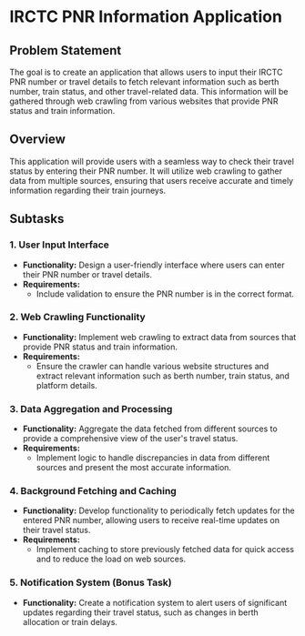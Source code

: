# IRCTC PNR Information Application

## Problem Statement
The goal is to create an application that allows users to input their IRCTC PNR number or travel details to fetch relevant information such as berth number, train status, and other travel-related data. This information will be gathered through web crawling from various websites that provide PNR status and train information.

## Overview
This application will provide users with a seamless way to check their travel status by entering their PNR number. It will utilize web crawling to gather data from multiple sources, ensuring that users receive accurate and timely information regarding their train journeys.

## Subtasks

### 1. User Input Interface
- **Functionality:** Design a user-friendly interface where users can enter their PNR number or travel details.
- **Requirements:**
  - Include validation to ensure the PNR number is in the correct format.

### 2. Web Crawling Functionality
- **Functionality:** Implement web crawling to extract data from sources that provide PNR status and train information.
- **Requirements:**
  - Ensure the crawler can handle various website structures and extract relevant information such as berth number, train status, and platform details.

### 3. Data Aggregation and Processing
- **Functionality:** Aggregate the data fetched from different sources to provide a comprehensive view of the user's travel status.
- **Requirements:**
  - Implement logic to handle discrepancies in data from different sources and present the most accurate information.

### 4. Background Fetching and Caching
- **Functionality:** Develop functionality to periodically fetch updates for the entered PNR number, allowing users to receive real-time updates on their travel status.
- **Requirements:**
  - Implement caching to store previously fetched data for quick access and to reduce the load on web sources.

### 5. Notification System (Bonus Task)
- **Functionality:** Create a notification system to alert users of significant updates regarding their travel status, such as changes in berth allocation or train delays.
